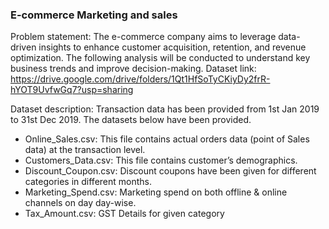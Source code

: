 ### E-commerce Marketing and sales

Problem statement:
The e-commerce company aims to leverage data-driven insights to enhance customer acquisition, retention, and revenue optimization. 
The following analysis will be conducted to understand key business trends and improve decision-making.
Dataset link: https://drive.google.com/drive/folders/1Qt1HfSoTyCKiyDy2frR-hYOT9UvfwGq7?usp=sharing

Dataset description: Transaction data has been provided from 1st Jan 2019 to 31st Dec 2019. 
The datasets below have been provided.

* Online_Sales.csv: This file contains actual orders data (point of Sales data) at the transaction level.
* Customers_Data.csv: This file contains customer’s demographics.
* Discount_Coupon.csv: Discount coupons have been given for different categories in different months.
* Marketing_Spend.csv: Marketing spend on both offline & online channels on day day-wise.
* Tax_Amount.csv: GST Details for given category



